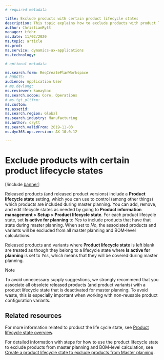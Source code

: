 ```yaml
---
# required metadata

title: Exclude products with certain product lifecycle states
description: This topic explains how to exclude products with product lifecycle state when Planning Optimization functionality is used. 
author: ChristianRytt
manager: tfehr
ms.date: 11/02/2020
ms.topic: article
ms.prod: 
ms.service: dynamics-ax-applications
ms.technology: 

# optional metadata

ms.search.form: ReqCreatePlanWorkspace
# ROBOTS: 
audience: Application User
# ms.devlang: 
ms.reviewer: kamaybac
ms.search.scope: Core, Operations
# ms.tgt_pltfrm: 
ms.custom: 
ms.assetid: 
ms.search.region: Global
ms.search.industry: Manufacturing
ms.author: crytt
ms.search.validFrom: 2019-11-03
ms.dyn365.ops.version: AX 10.0.12

---
```

# Exclude products with certain product lifecycle states

[!include [banner](../../includes/banner.md)]

Released products (and released product versions) include a **Product lifecycle state** setting, which you can use to control (among other things) which products are included during master planning. You can add, remove, and edit lifecycle states as needed by going to **Product information management \> Setup \> Product lifecycle state**. For each product lifecycle state, set **Is active for planning** to *Yes* to include products that have that state during master planning. When set to *No*, the associated products and variants will be excluded from all master planning and BOM-level calculations.

Released products and variants where **Product lifecycle state** is left blank are treated as though they belong to a lifecycle state where **Is active for planning** is set to *Yes*, which means that they will be covered during master planning.

> [!NOTE]
> To avoid unnecessary supply suggestions, we strongly recommend that you associate all obsolete released products (and product variants) with a product lifecycle state that is deactivated for master planning. To avoid waste, this is especially important when working with non-reusable product configuration variants.

## Related resources

For more information related to product the life cycle state, see [Product lifecycle state overview](../../pim/product-lifecycle.md).

For detailed information with steps for how to use the product lifecycle state to exclude products from master planning and BOM-level calculation, see [Create a product lifecycle state to exclude products from Master planning](../../pim/tasks/exclude-products-master-planning.md).
